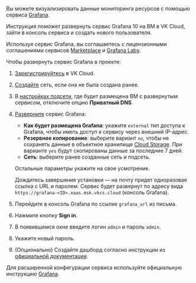 Вы можете визуализировать данные мониторинга ресурсов с помощью сервиса [Grafana](https://msk.cloud.vk.com/app/services/marketplace/v2/apps/service/e9ec618a-ca38-483b-916c-0c1fce9620be/latest/info/).

Инструкция поможет развернуть сервис Grafana 10 на ВМ в VK Cloud, зайти в консоль сервиса и создать нового пользователя.

Используя сервис Grafana, вы соглашаетесь с лицензионными соглашениями сервисов [Marketplace](/ru/intro/start/legal/marketplace) и [Grafana Labs](https://grafana.com/legal/grafana-labs-license/).

Чтобы развернуть сервис Grafana в проекте:

1. [Зарегистрируйтесь](/ru/intro/start/account-registration) в VK Cloud.
1. [Создайте](/ru/networks/vnet/service-management/net#sozdanie_seti) сеть, если она не была создана ранее.
1. В [настройках подсети](/ru/networks/vnet/service-management/net#redaktirovanie_podseti), где будет размещена ВМ с развернутым сервисом, отключите опцию **Приватный DNS**.
1. [Разверните](../../service-management/pr-instance-add/) сервис Grafana:

   - **Как будет размещена Grafana**: укажите `external` тип доступа к Grafana, чтобы иметь доступ к сервису через внешний IP-адрес.
   - **Резервное копирование**: выберите вариант `no`, чтобы не сохранять данные в объектное хранилище [Cloud Storage](/ru/storage/s3). При варианте `yes` будут скопированы данные за последние 7 дней.
   - **Сеть**: выберите ранее созданные сеть и подсеть.

   Остальные параметры укажите на свое усмотрение.

   Дождитесь завершения установки — на почту придет одноразовая ссылка с URL и паролем. Сервис будет развернут по адресу вида `https://grafana-<ID>.xaas.msk.vkcs.cloud` (консоль Grafana).

1. Перейдите в консоль Grafana по ссылке `grafana_url` из письма.
1. Нажмите кнопку **Sign in**.
1. В появившемся окне введите логин `admin` и пароль `admin`.
1. Укажите новый пароль.
1. (Опционально) Создайте дашборд согласно инструкции из [официальной документации](https://grafana.com/docs/grafana/v10.0/getting-started/build-first-dashboard/).

<info>

Для расширенной конфигурации сервиса используйте официальную инструкцию [Grafana](https://grafana.com/docs/grafana/v10.0/).

</info>

